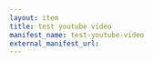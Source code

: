 ```yaml
---
layout: item
title: test youtube video
manifest_name: test-youtube-video
external_manifest_url: 
---
```

<!-- Add an essay or interpretive material below this line,
using HTML or markdown.  Do not modify this file above this line -->
